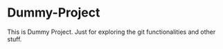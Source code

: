 # Dummy-Project
This is Dummy Project. Just for exploring the git functionalities and other stuff. 
